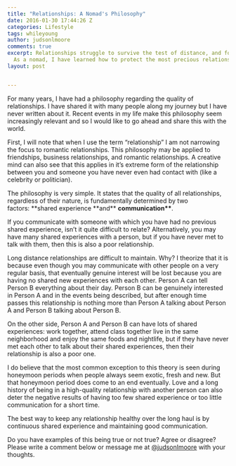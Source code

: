 ```yaml
---
title: "Relationships: A Nomad's Philosophy"
date: 2016-01-30 17:44:26 Z
categories: Lifestyle
tags: whileyoung
author: judsonlmoore
comments: true
excerpt: Relationships struggle to survive the test of distance, and for good reason.
  As a nomad, I have learned how to protect the most precious relationships.
layout: post


---
```


For many years, I have had a philosophy regarding the quality of relationships. I have shared it with many people along my journey but I have never written about it. Recent events in my life make this philosophy seem increasingly relevant and so I would like to go ahead and share this with the world.

First, I will note that when I use the term “relationship” I am not narrowing the focus to romantic relationships. This philosophy may be applied to friendships, business relationships, and romantic relationships. A creative mind can also see that this applies in it’s extreme form of the relationship between you and someone you have never even had contact with (like a celebrity or politician).

The philosophy is very simple. It states that the quality of all relationships, regardless of their nature, is fundamentally determined by two factors: **shared experience **and\*\* **communication\*\***.

If you communicate with someone with which you have had no previous shared experience, isn’t it quite difficult to relate? Alternatively, you may have many shared experiences with a person, but if you have never met to talk with them, then this is also a poor relationship.

Long distance relationships are difficult to maintain. Why? I theorize that it is because even though you may communicate with other people on a very regular basis, that eventually genuine interest will be lost because you are having no shared new experiences with each other. Person A can tell Person B everything about their day. Person B can be genuinely interested in Person A and in the events being described, but after enough time passes this relationship is nothing more than Person A talking about Person A and Person B talking about Person B.

On the other side, Person A and Person B can have lots of shared experiences: work together, attend class together live in the same neighborhood and enjoy the same foods and nightlife, but if they have never met each other to talk about their shared experiences, then their relationship is also a poor one.

I do believe that the most common exception to this theory is seen during honeymoon periods when people always seem exotic, fresh and new. But that honeymoon period does come to an end eventually. Love and a long history of being in a high-quality relationship with another person can also deter the negative results of having too few shared experience or too little communication for a short time.

The best way to keep any relationship healthy over the long haul is by continuous shared experience and maintaining good communication.

Do you have examples of this being true or not true? Agree or disagree? Please write a comment below or message me at [@judsonlmoore](http://twitter.com/judsonlmoore) with your thoughts.
